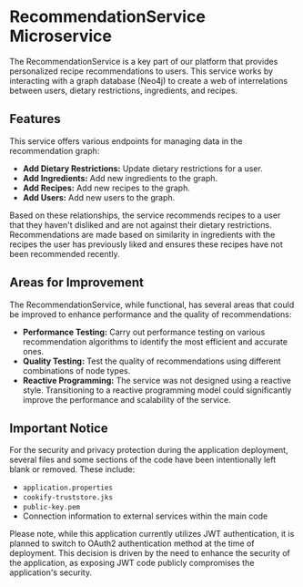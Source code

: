 # RecommendationService Microservice

The RecommendationService is a key part of our platform that provides personalized recipe recommendations to users. This service works by interacting with a graph database (Neo4j) to create a web of interrelations between users, dietary restrictions, ingredients, and recipes. 

## Features

This service offers various endpoints for managing data in the recommendation graph:

- **Add Dietary Restrictions:** Update dietary restrictions for a user.
- **Add Ingredients:** Add new ingredients to the graph.
- **Add Recipes:** Add new recipes to the graph.
- **Add Users:** Add new users to the graph.

Based on these relationships, the service recommends recipes to a user that they haven't disliked and are not against their dietary restrictions. Recommendations are made based on similarity in ingredients with the recipes the user has previously liked and ensures these recipes have not been recommended recently.

## Areas for Improvement

The RecommendationService, while functional, has several areas that could be improved to enhance performance and the quality of recommendations:

- **Performance Testing:** Carry out performance testing on various recommendation algorithms to identify the most efficient and accurate ones.
- **Quality Testing:** Test the quality of recommendations using different combinations of node types.
- **Reactive Programming:** The service was not designed using a reactive style. Transitioning to a reactive programming model could significantly improve the performance and scalability of the service.


## Important Notice

For the security and privacy protection during the application deployment, several files and some sections of the code have been intentionally left blank or removed. These include:

- `application.properties`
- `cookify-truststore.jks`
- `public-key.pem`
- Connection information to external services within the main code

Please note, while this application currently utilizes JWT authentication, it is planned to switch to OAuth2 authentication method at the time of deployment. This decision is driven by the need to enhance the security of the application, as exposing JWT code publicly compromises the application's security.

